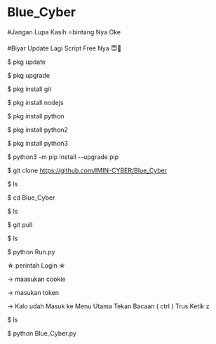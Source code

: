 # Blue_Cyber
#Jangan Lupa Kasih ⭐bintang Nya Oke

#Biyar Update Lagi Script Free Nya 😇🙏

$ pkg update

$ pkg upgrade

$ pkg install git

$ pkg install nodejs

$ pkg install python

$ pkg install python2

$ pkg install python3

$ python3 -m pip install --upgrade pip

$ git clone https://github.com/IMIN-CYBER/Blue_Cyber

$ ls

$ cd Blue_Cyber

$ ls

$ git pull

$ ls

$ python Run.py

☆ perintah Login ☆

-> maasukan cookie

-> masukan token

-> Kalo udah Masuk ke Menu Utama 
Tekan Bacaan 
( ctrl ) Trus Ketik z


$ ls

$ python Blue_Cyber.py
